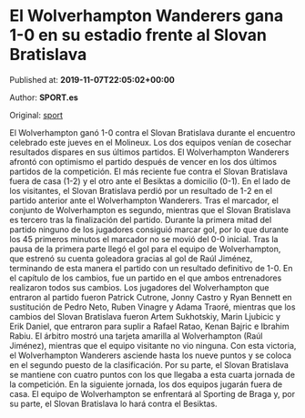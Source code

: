 
# El Wolverhampton Wanderers gana 1-0 en su estadio frente al Slovan Bratislava

Published at: **2019-11-07T22:05:02+00:00**

Author: **SPORT.es**

Original: [sport](https://www.sport.es/es/noticias/europa-league/el-wolverhampton-wanderers-gana-1-0-en-su-estadio-frente-al-slovan-bratislava-7718937)

El Wolverhampton ganó 1-0 contra el Slovan Bratislava durante el encuentro celebrado este jueves en el Molineux. Los dos equipos venían de cosechar resultados dispares en sus últimos partidos. El Wolverhampton Wanderers afrontó con optimismo el partido después de vencer en los dos últimos partidos de la competición. El más reciente fue contra el Slovan Bratislava fuera de casa (1-2) y el otro ante el Besiktas a domicilio (0-1). En el lado de los visitantes, el Slovan Bratislava perdió por un resultado de 1-2 en el partido anterior ante el Wolverhampton Wanderers. Tras el marcador, el conjunto de Wolverhampton es segundo, mientras que el Slovan Bratislava es tercero tras la finalización del partido.
Durante la primera mitad del partido ninguno de los jugadores consiguió marcar gol, por lo que durante los 45 primeros minutos el marcador no se movió del 0-0 inicial.
Tras la pausa de la primera parte llegó el gol para el equipo de Wolverhampton, que estrenó su cuenta goleadora gracias al gol de Raúl Jiménez, terminando de esta manera el partido con un resultado definitivo de 1-0.
En el capítulo de los cambios, fue un partido en el que ambos entrenadores realizaron todos sus cambios. Los jugadores del Wolverhampton que entraron al partido fueron Patrick Cutrone, Jonny Castro y Ryan Bennett en sustitución de Pedro Neto, Ruben Vinagre y Adama Traoré, mientras que los cambios del Slovan Bratislava fueron Artem Sukhotskiy, Marin Ljubicic y Erik Daniel, que entraron para suplir a Rafael Ratao, Kenan Bajric e Ibrahim Rabiu.
El árbitro mostró una tarjeta amarilla al Wolverhampton (Raúl Jiménez), mientras que el equipo visitante no vio ninguna.
Con esta victoria, el Wolverhampton Wanderers asciende hasta los nueve puntos y se coloca en el segundo puesto de la clasificación. Por su parte, el Slovan Bratislava se mantiene con cuatro puntos con los que llegaba a esta cuarta jornada de la competición.
En la siguiente jornada, los dos equipos jugarán fuera de casa. El equipo de Wolverhampton se enfrentará al Sporting de Braga y, por su parte, el Slovan Bratislava lo hará contra el Besiktas.
